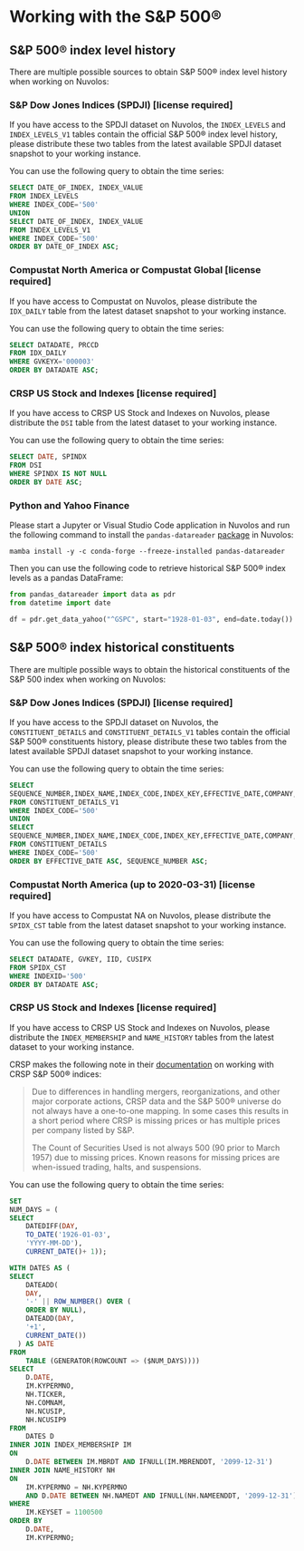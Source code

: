 # Working with the S\&P 500®

## S\&P 500® index level history

There are multiple possible sources to obtain S\&P 500® index level history when working on Nuvolos:

### S\&P Dow Jones Indices (SPDJI) \[license required]

If you have access to the SPDJI dataset on Nuvolos, the `INDEX_LEVELS` and `INDEX_LEVELS_V1` tables contain the official S\&P 500® index level history, please distribute these two tables from the latest available SPDJI dataset snapshot to your working instance.

You can use the following query to obtain the time series:

```sql
SELECT DATE_OF_INDEX, INDEX_VALUE
FROM INDEX_LEVELS
WHERE INDEX_CODE='500'
UNION
SELECT DATE_OF_INDEX, INDEX_VALUE
FROM INDEX_LEVELS_V1
WHERE INDEX_CODE='500'
ORDER BY DATE_OF_INDEX ASC;
```

### Compustat North America or Compustat Global \[license required]

If you have access to Compustat on Nuvolos, please distribute the `IDX_DAILY` table from the latest dataset snapshot to your working instance.

You can use the following query to obtain the time series:

```sql
SELECT DATADATE, PRCCD
FROM IDX_DAILY 
WHERE GVKEYX='000003'
ORDER BY DATADATE ASC;
```

### CRSP US Stock and Indexes \[license required]

If you have access to CRSP US Stock and Indexes on Nuvolos, please distribute the `DSI` table from the latest dataset to your working instance.

You can use the following query to obtain the time series:

```sql
SELECT DATE, SPINDX
FROM DSI 
WHERE SPINDX IS NOT NULL
ORDER BY DATE ASC;
```

### Python and Yahoo Finance

Please start a Jupyter or Visual Studio Code application in Nuvolos and run the following command to install the `pandas-datareader` [package](https://pandas-datareader.readthedocs.io/en/latest/index.html) in Nuvolos:

```shell
mamba install -y -c conda-forge --freeze-installed pandas-datareader
```

Then you can use the following code to retrieve historical S\&P 500® index levels as a pandas DataFrame:

```python
from pandas_datareader import data as pdr
from datetime import date

df = pdr.get_data_yahoo("^GSPC", start="1928-01-03", end=date.today())
```

## S\&P 500® index historical constituents

There are multiple possible ways to obtain the historical constituents of the S\&P 500 index when working on Nuvolos:

### S\&P Dow Jones Indices (SPDJI) \[license required]

If you have access to the SPDJI dataset on Nuvolos, the `CONSTITUENT_DETAILS` and `CONSTITUENT_DETAILS_V1` tables contain the official S\&P 500® constituents history, please distribute these two tables from the latest available SPDJI dataset snapshot to your working instance.

You can use the following query to obtain the time series:

```sql
SELECT 
SEQUENCE_NUMBER,INDEX_NAME,INDEX_CODE,INDEX_KEY,EFFECTIVE_DATE,COMPANY,RIC,BLOOMBERG_TICKER,CUSIP,ISIN,SEDOL,TICKER,GV_KEY,STOCK_KEY,GICS_CODE,MIC,COUNTRY AS COUNTRY_OF_DOMICILE,REGION,SIZE,CAP_RANGE,CURRENCY_CODE,LOCAL_PRICE,FX_RATE,SHARES_OUTSTANDING,MARKET_CAP,IWF,AWF,GROWTH,VALUE,INDEX_SHARES,INDEX_MARKET_CAP,INDEX_WEIGHT,DAILY_PRICE_RETURN,DAILY_TOTAL_RETURN,DIVIDEND,SOURCE_FILE_NAME
FROM CONSTITUENT_DETAILS_V1
WHERE INDEX_CODE='500'
UNION
SELECT
SEQUENCE_NUMBER,INDEX_NAME,INDEX_CODE,INDEX_KEY,EFFECTIVE_DATE,COMPANY,RIC,BLOOMBERG_TICKER,CUSIP,ISIN,SEDOL,TICKER,GV_KEY,STOCK_KEY,GICS_CODE,MIC,COUNTRY_OF_DOMICILE,REGION,SIZE,CAP_RANGE,CURRENCY_CODE,LOCAL_PRICE,FX_RATE,SHARES_OUTSTANDING,MARKET_CAP,IWF,AWF,GROWTH,VALUE,INDEX_SHARES,INDEX_MARKET_CAP,INDEX_WEIGHT,DAILY_PRICE_RETURN,DAILY_TOTAL_RETURN,DIVIDEND,SOURCE_FILE_NAME
FROM CONSTITUENT_DETAILS
WHERE INDEX_CODE='500'
ORDER BY EFFECTIVE_DATE ASC, SEQUENCE_NUMBER ASC;
```

### Compustat North America (up to 2020-03-31) \[license required]

If you have access to Compustat NA on Nuvolos, please distribute the `SPIDX_CST` table from the latest dataset snapshot to your working instance.

You can use the following query to obtain the time series:

```sql
SELECT DATADATE, GVKEY, IID, CUSIPX 
FROM SPIDX_CST
WHERE INDEXID='500'
ORDER BY DATADATE ASC;
```

### CRSP US Stock and Indexes \[license required]

If you have access to CRSP US Stock and Indexes on Nuvolos, please distribute the `INDEX_MEMBERSHIP` and `NAME_HISTORY` tables from the latest dataset to your working instance.

CRSP makes the following note in their [documentation](https://www.crsp.org/products/documentation/crsp-indexes-sp-500%C2%AE-universe-0) on working with CRSP S\&P 500® indices:

> Due to differences in handling mergers, reorganizations, and other major corporate actions, CRSP data and the S\&P 500® universe do not always have a one-to-one mapping. In some cases this results in a short period where CRSP is missing prices or has multiple prices per company listed by S\&P.
>
> The Count of Securities Used is not always 500 (90 prior to March 1957) due to missing prices. Known reasons for missing prices are when-issued trading, halts, and suspensions.

You can use the following query to obtain the time series:

```sql
SET
NUM_DAYS = (
SELECT
	DATEDIFF(DAY,
	TO_DATE('1926-01-03',
	'YYYY-MM-DD'),
	CURRENT_DATE()+ 1));

WITH DATES AS (
SELECT
	DATEADD(
    DAY,
	'-' || ROW_NUMBER() OVER (
	ORDER BY NULL),
	DATEADD(DAY,
	'+1',
	CURRENT_DATE())
  ) AS DATE
FROM
	TABLE (GENERATOR(ROWCOUNT => ($NUM_DAYS))))
SELECT
	D.DATE,
	IM.KYPERMNO,
	NH.TICKER,
	NH.COMNAM,
	NH.NCUSIP,
	NH.NCUSIP9
FROM
	DATES D
INNER JOIN INDEX_MEMBERSHIP IM
ON
	D.DATE BETWEEN IM.MBRDT AND IFNULL(IM.MBRENDDT, '2099-12-31')
INNER JOIN NAME_HISTORY NH
ON
	IM.KYPERMNO = NH.KYPERMNO
	AND D.DATE BETWEEN NH.NAMEDT AND IFNULL(NH.NAMEENDDT, '2099-12-31')
WHERE
	IM.KEYSET = 1100500
ORDER BY
	D.DATE,
	IM.KYPERMNO;
```
